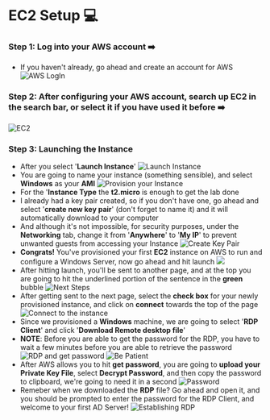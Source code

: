 # EC2 Setup 💻
### Step 1: Log into your AWS account ➡️
- If you haven't already, go ahead and create an account for AWS
![AWS LogIn](https://github.com/user-attachments/assets/3d75dbc8-ffb4-4431-9d13-d7256e7f11f1)

### Step 2: After configuring your AWS account, search up **EC2** in the search bar, or select it if you have used it before ➡️
![EC2](https://github.com/user-attachments/assets/a9645cbe-7f8a-40a4-ae7a-19579d7a74d8)

### Step 3: Launching the Instance
- After you select '**Launch Instance**'
![Launch Instance](https://github.com/user-attachments/assets/24ac8f77-0269-47b6-a540-ac0fcfc2707a)
- You are going to name your instance (something sensible), and select **Windows** as your **AMI** 
![Provision your Instance](https://github.com/user-attachments/assets/10f5b319-dc15-4fce-8ff4-66f6bb6aaa83)
- For the '**Instance Type** the **t2.micro** is enough to get the lab done
- I already had a key pair created, so if you don't have one, go ahead and select '**create new key pair**' (don't forget to name it) and it will automatically download to your computer
- And although it's not impossible, for security purposes, under the **Networking** tab, change it from '**Anywhere**' to '**My IP**' to prevent unwanted guests from accessing your Instance
![Create Key Pair](https://github.com/user-attachments/assets/50fd5347-1206-480f-a582-ae850cfd0e24)
- **Congrats!** You've provisioned your first **EC2** instance on AWS to run and configure a Windows Server, now go ahead and hit launch
![](https://github.com/user-attachments/assets/9997eb07-9bfd-442b-83ec-ceeb3d03b8ec)
- After hitting launch, you'll be sent to another page, and at the top you are going to hit the underlined portion of the sentence in the **green** bubble
![Next Steps](https://github.com/user-attachments/assets/87587d09-06d1-4721-a6a4-80221f435c19)
- After getting sent to the next page, select the **check box** for your newly provisioned instance, and click on **connect** towards the top of the page
![Connect to the instance](https://github.com/user-attachments/assets/d424c555-dde8-4ae6-86f3-8ac278e004d5)
- Since we provisioned a **Windows** machine, we are going to select '**RDP Client**' and click '**Download Remote desktop file**'
- **NOTE**: Before you are able to get the password for the RDP, you have to wait a few minutes before you are able to retrieve the password
![RDP and get password](https://github.com/user-attachments/assets/b4106c5e-35d2-4eed-a337-e0a1a2cf9d81)
![Be Patient](https://github.com/user-attachments/assets/7013c1aa-dc8e-405d-9bfd-df20f366566c)
- After AWS allows you to hit **get password**, you are going to **upload your Private Key File**, select **Decrypt Password**, and then copy the password to clipboard, we're going to need it in a second
![Password](https://github.com/user-attachments/assets/90c71971-27fd-4e17-b938-008f94786355)
- Remeber when we downloaded the **RDP** file? Go ahead and open it, and you should be prompted to enter the password for the RDP Client, and welcome to your first AD Server!
![Establishing RDP](https://github.com/user-attachments/assets/af04bde7-d635-470f-908e-9ea9724d2e4d)
